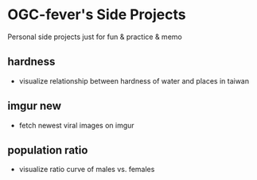 # OGC-fever's Side Projects

Personal side projects just for fun & practice & memo

## hardness
- visualize relationship between hardness of water and places in taiwan

## imgur new
- fetch newest viral images on imgur

## population ratio
- visualize ratio curve of males vs. females
